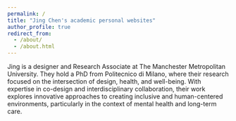 ```yaml
---
permalink: /
title: "Jing Chen's academic personal websites"
author_profile: true
redirect_from: 
  - /about/
  - /about.html
---
```


Jing is a designer and Research Associate at The Manchester Metropolitan University. They hold a PhD from Politecnico di Milano, where their research focused on the intersection of design, health, and well-being. With expertise in co-design and interdisciplinary collaboration, their work explores innovative approaches to creating inclusive and human-centered environments, particularly in the context of mental health and long-term care.
